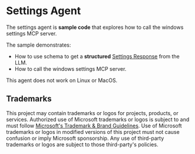 # Settings Agent

The settings agent is **sample code** that explores how to call the windows settings MCP server.

The sample demonstrates:

- How to use schema to get a **structured** [Settings Response](./src/settingActionSchema.ts) from the LLM.
- How to call the windows settings MCP server.

This agent does not work on Linux or MacOS.

## Trademarks

This project may contain trademarks or logos for projects, products, or services. Authorized use of Microsoft
trademarks or logos is subject to and must follow
[Microsoft's Trademark & Brand Guidelines](https://www.microsoft.com/en-us/legal/intellectualproperty/trademarks/usage/general).
Use of Microsoft trademarks or logos in modified versions of this project must not cause confusion or imply Microsoft sponsorship.
Any use of third-party trademarks or logos are subject to those third-party's policies.
